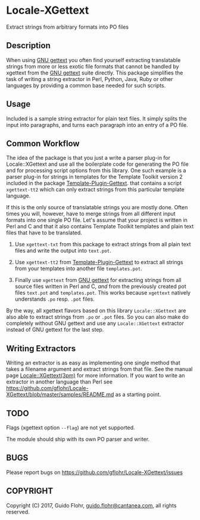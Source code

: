 # Locale-XGettext

Extract strings from arbitrary formats into PO files

## Description

When using 
[GNU gettext](https://www.gnu.org/software/gettext/)
you often find yourself extracting translatable
strings from more or less exotic file formats that cannot be handled
by xgettext from the
[GNU gettext](https://www.gnu.org/software/gettext/)
suite directly.  This package simplifies
the task of writing a string extractor in Perl, Python, Java, Ruby or
other languages by providing a common base needed for such scripts.

## Usage

Included is a sample string extractor for plain text files.  It simply
splits the input into paragraphs, and turns each paragraph into an
entry of a PO file.

## Common Workflow

The idea of the package is that you just a write a parser plug-in for
Locale::XGettext and use all the boilerplate code for generating the
PO file and for processing script options from this library.  One such
example is a parser plug-in for strings in templates for the
Template Toolkit version 2 included in the package 
[Template-Plugin-Gettext](https://github.com/gflohr/Template-Plugin-Gettext).
that contains a script `xgettext-tt2` which can only extract
strings from this particular template language.

If this is the only source of translatable strings you are mostly done.
Often times you will, however, have to merge strings from all different
input formats into one single PO file.  Let's assume that your project
is written in Perl and C and that it also contains Template Toolkit
templates and plain text files that have to be translated.

1. Use `xgettext-txt` from this package to extract strings from all
   plain text files and write the output into `text.pot`.

2. Use `xgettext-tt2` from 
   [Template-Plugin-Gettext](https://github.com/gflohr/Template-Plugin-Gettext)
   to extract all strings
   from your templates into another file `templates.pot`.

3. Finally use `xgettext` from
   [GNU gettext](https://www.gnu.org/software/gettext/)
   for extracting strings from
   all source files written in Perl and C, _and_ from the previously
   created pot files `text.pot` and `templates.pot`.  This works
   because `xgettext` natively understands `.po` resp. `.pot` files.
 
By the way, all xgettext flavors based on this library `Locale::XGettext`
are also able to extract strings from `.po` or `.pot` files.  So you
can also make do completely without GNU gettext and use any `Locale::XGettext`
extractor instead of GNU gettext for the last step.

## Writing Extractors

Writing an extractor is as easy as implementing one single method that
takes a filename argument and extract strings from that file.  See 
the manual page
[Locale::XGettext(3pm)](http://search.cpan.org/~guido/Locale-XGettext/lib/Locale/XGettext.pm)
for more information.  If you want to write an extractor in another language
than Perl see
https://github.com/gflohr/Locale-XGettext/blob/master/samples/README.md
as a starting point.

## TODO

Flags (xgettext option `--flag`) are not yet supported.

The module should ship with its own PO parser and writer.

## BUGS

Please report bugs on https://github.com/gflohr/Locale-XGettext/issues

## COPYRIGHT

Copyright (C) 2017, Guido Flohr, <guido.flohr@cantanea.com>, 
all rights reserved.